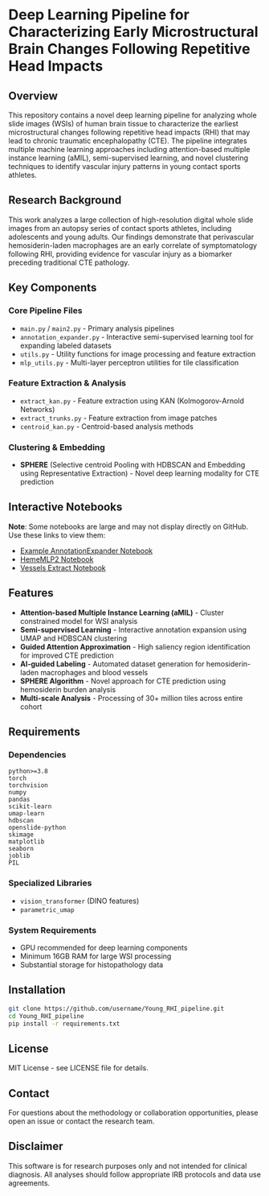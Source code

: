 # Deep Learning Pipeline for Characterizing Early Microstructural Brain Changes Following Repetitive Head Impacts

## Overview

This repository contains a novel deep learning pipeline for analyzing whole slide images (WSIs) of human brain tissue to characterize the earliest microstructural changes following repetitive head impacts (RHI) that may lead to chronic traumatic encephalopathy (CTE). The pipeline integrates multiple machine learning approaches including attention-based multiple instance learning (aMIL), semi-supervised learning, and novel clustering techniques to identify vascular injury patterns in young contact sports athletes.

## Research Background

This work analyzes a large collection of high-resolution digital whole slide images from an autopsy series of contact sports athletes, including adolescents and young adults. Our findings demonstrate that perivascular hemosiderin-laden macrophages are an early correlate of symptomatology following RHI, providing evidence for vascular injury as a biomarker preceding traditional CTE pathology.

## Key Components

### Core Pipeline Files
- `main.py` / `main2.py` - Primary analysis pipelines
- `annotation_expander.py` - Interactive semi-supervised learning tool for expanding labeled datasets
- `utils.py` - Utility functions for image processing and feature extraction
- `mlp_utils.py` - Multi-layer perceptron utilities for tile classification

### Feature Extraction & Analysis
- `extract_kan.py` - Feature extraction using KAN (Kolmogorov-Arnold Networks)
- `extract_trunks.py` - Feature extraction from image patches
- `centroid_kan.py` - Centroid-based analysis methods

### Clustering & Embedding
- **SPHERE** (Selective centroid Pooling with HDBSCAN and Embedding using Representative Extraction) - Novel deep learning modality for CTE prediction

## Interactive Notebooks

**Note**: Some notebooks are large and may not display directly on GitHub. Use these links to view them:

- [Example AnnotationExpander Notebook](https://nbviewer.org/github/Center-for-Computational-Neuropathology/Young-RHI-pipeline/blob/main/Example_AnnotationExpander.ipynb)
- [HemeMLP2 Notebook](https://nbviewer.org/github/Center-for-Computational-Neuropathology/Young-RHI-pipeline/blob/main/HemeMLP2.ipynb)
- [Vessels Extract Notebook](https://nbviewer.org/github/Center-for-Computational-Neuropathology/Young-RHI-pipeline/blob/main/VesselsExtractUMAPwHDBSCAN-KAN.ipynb)

## Features

- **Attention-based Multiple Instance Learning (aMIL)** - Cluster constrained model for WSI analysis
- **Semi-supervised Learning** - Interactive annotation expansion using UMAP and HDBSCAN clustering
- **Guided Attention Approximation** - High saliency region identification for improved CTE prediction
- **AI-guided Labeling** - Automated dataset generation for hemosiderin-laden macrophages and blood vessels
- **SPHERE Algorithm** - Novel approach for CTE prediction using hemosiderin burden analysis
- **Multi-scale Analysis** - Processing of 30+ million tiles across entire cohort

## Requirements

### Dependencies
```
python>=3.8
torch
torchvision
numpy
pandas
scikit-learn
umap-learn
hdbscan
openslide-python
skimage
matplotlib
seaborn
joblib
PIL
```

### Specialized Libraries
- `vision_transformer` (DINO features)
- `parametric_umap`

### System Requirements
- GPU recommended for deep learning components
- Minimum 16GB RAM for large WSI processing
- Substantial storage for histopathology data

## Installation

```bash
git clone https://github.com/username/Young_RHI_pipeline.git
cd Young_RHI_pipeline
pip install -r requirements.txt
```

## License

MIT License - see LICENSE file for details.

## Contact

For questions about the methodology or collaboration opportunities, please open an issue or contact the research team.

## Disclaimer

This software is for research purposes only and not intended for clinical diagnosis. All analyses should follow appropriate IRB protocols and data use agreements.
